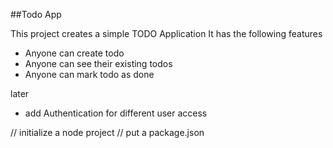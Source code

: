 ##Todo App

This project creates a simple TODO Application 
It has the following features

- Anyone can create todo
- Anyone can see their existing todos
- Anyone can mark todo as done 


later
- add Authentication for different user access 



// initialize a node project
// put a package.json